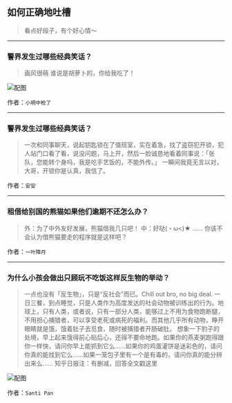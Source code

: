 ## 如何正确地吐槽

> 看点好段子，有个好心情～


 
---

### 警界发生过哪些经典笑话？

> 画风很萌
> 谁说是胡萝卜的，你给我吃了！



![配图](http://pic2.zhimg.com/70/de222d31392dc67bc47a2602be87f3a5_b.jpg)


作者：`小明中枪了`

---

### 警界发生过哪些经典笑话？

> 一次和同事聊天，说起钥匙锁在了值班室，实在着急，找了盗窃犯开锁，犯人站门口看了看，说没问题，马上开，然后一脸诚恳地看着同事说：「张队，您能转个身吗，我是吃手艺饭的，不能外传。」
> 一瞬间我竟无言以对，大哥，开锁你是认真，我信了。


作者：`安安`

---

### 租借给别国的熊猫如果他们逾期不还怎么办？

> 外：为了中外友好发展，熊猫借我几只吧！
> 中：好哒(・ω<)★
> ……
> 你该不会认为借熊猫要走的程序就是这样吧？


作者：`一叶障月`

---

### 为什么小孩会做出只顾玩不吃饭这样反生物的举动？

> 一点也没有「反生物」，只是“反社会”而已。Chill out bro, no big deal.
> 一日三餐，到点睡觉，只是人类作为高度发达的社会动物被训练出的行为。地球上，只有人类，或者说，只有一部分人类，能够过上不用为食物跑断腿，不用担心捕猎者，可以享受老死或病死的福利。而其他几乎所有动物，睁开眼睛就是饿，饿着肚子去觅食，随时被捕猎者开肠破肚。
> 想象一下豹子的处境，早上起来饿得前心贴后心，还得不要命地跑。如果你的燕麦粥跑得跟你一样快，请问你早上能抓到它么……如果你的鸡蛋灌饼是迷彩色的，请问你真的能找到它么……如果一笼包子里有一个是有毒的，请问你真的能分辨出来么……
> 知乎日报注：有删减，回答全文戳这里



![配图](http://pic3.zhimg.com/70/227e759138f9d58c8f7e6416326d8162_b.jpg)


作者：`Santi Pan`